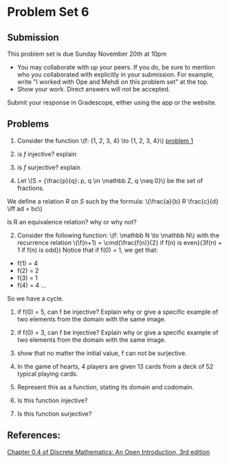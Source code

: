 # Problem Set 6

## Submission

This problem set is due Sunday November 20th at 10pm

- You may collaborate with up your peers. If you do, be sure to mention who you 
  collaborated with explicitly in your submission. For example, write "I worked
  with Ope and Mehdi on this problem set" at the top.
- Show your work. Direct answers will not be accepted.

Submit your response in Gradescope, either using the app or the website.

## Problems

1. Consider the function \\(f: {1, 2, 3, 4} \to {1, 2, 3, 4}\\)
[problem 1](images/week6*p1.svg)
  1. is *f* injective? explain
  2. is *f* surjective? explain

2. Let \\(S = \{\frac{p}{q}: p, q \in \mathbb Z, q \neq 0\}\\) be the set of fractions.

We define a relation *R* on *S* such by the formula: \\(\frac{a}{b} R \frac{c}{d} \iff ad = bc\\)

Is R an equivalence relation? why or why not?

2. Consider the following function: \\(f: \mathbb N \to \mathbb N\\) with the recurrence relation \\(\\f(n+1) = \cmd{\frac{f(n)}{2}  if  f(n)  is  even}{3f(n) + 1  if  f(n)  is  odd})
Notice that if f(0) = 1, we get that:
- f(1) = 4
- f(2) = 2
- f(3) = 1
- f(4) = 4 ...

So we have a cycle.

  1. if f(0) = 5, can f be injective? Explain why or give a specific example of two elements from the domain with the same image.
  1. if f(0) = 3, can f be injective? Explain why or give a specific example of two elements from the domain with the same image.
  1. show that no matter the initial value, f can not be surjective. 

4. In the game of hearts, 4 players are given 13 cards from a deck of 52 typical playing cards. 
  1. Represent this as a function, stating its domain and codomain.
  1. Is this function injective?
  1. Is this function surjective?

## References:
[Chapter 0.4 of Discrete Mathematics: An Open Introduction, 3rd edition](http://discrete.openmathbooks.org/dmoi3/sec*intro-functions.html)
